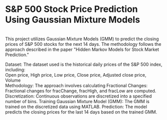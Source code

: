 # S&P 500 Stock Price Prediction Using Gaussian Mixture Models
<br>
This project utilizes Gaussian Mixture Models (GMM) to predict the closing prices of S&P 500 stocks for the next 14 days. The methodology follows the approach described in the paper "Hidden Markov Models for Stock Market Prediction."

Dataset: The dataset used is the historical daily prices of the S&P 500 index, including:
<br>
Open price, High price, Low price, Close price, Adjusted close price, Volume
<br>
Methodology: The approach involves calculating Fractional Changes: Fractional changes for fracChange, fracHigh, and fracLow are computed.
Discretization: Continuous observations are discretized into a specified number of bins.
Training Gaussian Mixture Model (GMM): The GMM is trained on the discretized data using MATLAB.
Prediction: The model predicts the closing prices for the last 14 days based on the trained GMM.
